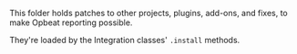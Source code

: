 This folder holds patches to other projects, plugins, add-ons, and 
fixes, to make Opbeat reporting possible.

They're loaded by the Integration classes' `.install` methods.
